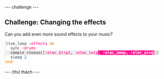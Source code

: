 \--- challenge \---

## Challenge: Changing the effects

Can you add even more sound effects to your music?

![ảnh chụp màn hình](images/dj-effects-more.png)

\--- /thử thách \---